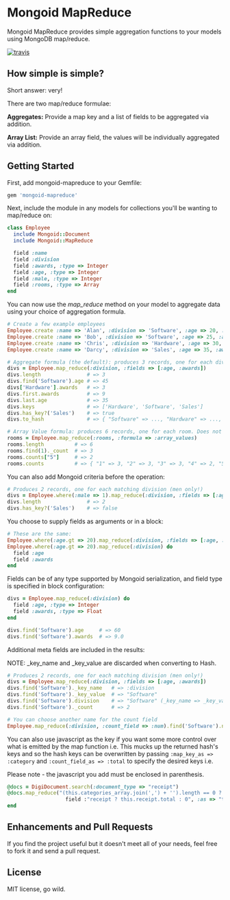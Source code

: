 # Mongoid MapReduce

Mongoid MapReduce provides simple aggregation functions to your models using MongoDB map/reduce.

[![travis](https://secure.travis-ci.org/jcoene/mongoid-mapreduce.png)](http://travis-ci.org/jcoene/mongoid-mapreduce)

## How simple is simple?

Short answer: very!

There are two map/reduce formulae:

**Aggregates:** Provide a map key and a list of fields to be aggregated via addition.

**Array List:** Provide an array field, the values will be individually aggregated via addition.

## Getting Started

First, add mongoid-mapreduce to your Gemfile:

```ruby
gem 'mongoid-mapreduce'
```

Next, include the module in any models for collections you'll be wanting to map/reduce on:

```ruby
class Employee
  include Mongoid::Document
  include Mongoid::MapReduce

  field :name
  field :division
  field :awards, :type => Integer
  field :age, :type => Integer
  field :male, :type => Integer
  field :rooms, :type => Array
end
```

You can now use the *map_reduce* method on your model to aggregate data using your choice of aggregation formula.

```ruby
# Create a few example employees
Employee.create :name => 'Alan', :division => 'Software', :age => 20, :awards => 5, :male => 1, :rooms => [1,2,3]
Employee.create :name => 'Bob', :division => 'Software', :age => 25, :awards => 4, :male => 1, :rooms => [1,2,3]
Employee.create :name => 'Chris', :division => 'Hardware', :age => 30, :awards => 3, :male => 1, :rooms => [4,5,6]
Employee.create :name => 'Darcy', :division => 'Sales', :age => 35, :awards => 3, :male => 0, :rooms => [1,2,3,4,5,6]

# Aggregate formula (the default): produces 3 records, one for each division.
divs = Employee.map_reduce(:division, :fields => [:age, :awards])
divs.length               # => 3
divs.find('Software').age # => 45
divs['Hardware'].awards   # => 3
divs.first.awards         # => 9
divs.last.age             # => 35
divs.keys                 # => ['Hardware', 'Software', 'Sales']
divs.has_key?('Sales')    # => true
divs.to_hash              # => { "Software" => ..., "Hardware" => ..., "Sales" => ... }

# Array Value formula: produces 6 records, one for each room. Does not take any fields.
rooms = Employee.map_reduce(:rooms, :formula => :array_values)
rooms.length          # => 6
rooms.find(1)._count  # => 3
rooms.counts["5"]     # => 2
rooms.counts          # => { "1" => 3, "2" => 3, "3" => 3, "4" => 2, "5" => 2, "6" => 2 }
```

You can also add Mongoid criteria before the operation:

```ruby
# Produces 2 records, one for each matching division (men only!)
divs = Employee.where(:male => 1).map_reduce(:division, :fields => [:age, :awards])
divs.length               # => 2
divs.has_key?('Sales')    # => false
```

You choose to supply fields as arguments or in a block:

```ruby
# These are the same:
Employee.where(:age.gt => 20).map_reduce(:division, :fields => [:age, :awards])
Employee.where(:age.gt => 20).map_reduce(:division) do
  field :age
  field :awards
end
```

Fields can be of any type supported by Mongoid serialization, and field type is specified in block configuration:

```ruby
divs = Employee.map_reduce(:division) do
  field :age, :type => Integer
  field :awards, :type => Float
end

divs.find('Software').age     # => 60
divs.find('Software').awards  # => 9.0
```

Additional meta fields are included in the results:

NOTE: _key_name and _key_value are discarded when converting to Hash.

```ruby
# Produces 2 records, one for each matching division (men only!)
divs = Employee.map_reduce(:division, :fields => [:age, :awards])
divs.find('Software')._key_name   # => :division
divs.find('Software')._key_value  # => "Software"
divs.find('Software').division    # => "Software" (_key_name => _key_value)
divs.find('Software')._count      # => 2

# You can choose another name for the count field
Employee.map_reduce(:division, :count_field => :num).find('Software').num  #=> 2
```

You can also use javascript as the key if you want some more control over what is emitted by the map function i.e.
This mucks up the returned hash's keys and so the hash keys can be overwritten by passing ```:map_key_as => :category``` and ```:count_field_as => :total``` to specify the desired keys i.e.

Please note - the javascript you add must be enclosed in parenthesis.
```ruby
@docs = DigiDocument.search(:document_type => "receipt")
@docs.map_reduce("(this.categories_array.join(',') + '').length == 0 ? 'none' : this.categories_array.join(',') ", :map_key_as => "category") do
                   field :"receipt ? this.receipt.total : 0", :as => "total"
end
```

## Enhancements and Pull Requests

If you find the project useful but it doesn't meet all of your needs, feel free to fork it and send a pull request.

## License

MIT license, go wild.
